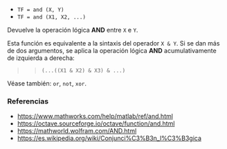 * `TF = and (X, Y)`
* `TF = and (X1, X2, ...)`

Devuelve la operación lógica **AND** entre `X` e `Y`.

Esta función es equivalente a la sintaxis del operador `X & Y`. Si
se dan más de dos argumentos, se aplica la operación lógica **AND**
acumulativamente de izquierda a derecha:

>> `(...((X1 & X2) & X3) & ...)`

Véase también: `or`, `not`, `xor`.

### Referencias

* https://www.mathworks.com/help/matlab/ref/and.html
* https://octave.sourceforge.io/octave/function/and.html
* https://mathworld.wolfram.com/AND.html
* https://es.wikipedia.org/wiki/Conjunci%C3%B3n_l%C3%B3gica
